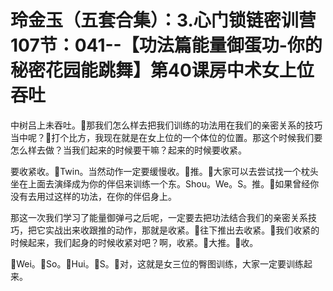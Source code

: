 # 玲金玉（五套合集）：3.心门锁链密训营 107节：041--【功法篇能量御蛋功-你的秘密花园能跳舞】第40课房中术女上位吞吐

中树吕上未吞吐。🎼那我们怎么样去把我们训练的功法用在我们的亲密关系的技巧当中呢？🎼打个比方，我现在就是在女上位的一个体位的位置。那这个时候我们要怎么样去做？当我们起来的时候要干嘛？起来的时候要收紧。

要收紧收。🎼Twin。当然动作一定要缓慢收。🎼推。🎼大家可以去尝试找一个枕头坐在上面去演绎成为你的伴侣来训练一个东。Shou。We。S。推。🎼如果曾经你没有去用过这样的功法，在你的伴侣身上。

那这一次我们学习了能量御弹弓之后呢，一定要去把功法结合我们的亲密关系技巧，把它实战出来收跟推的动作，那就是收紧。🎼往下推出去收紧。🎼我们收紧的时候起来，我们起身的时候收紧对吧？啊，收紧。🎼大推。🎼收。

🎼Wei。🎼So。🎼Hui。🎼S。🎼对，这就是女三位的臀图训练，大家一定要训练起来。